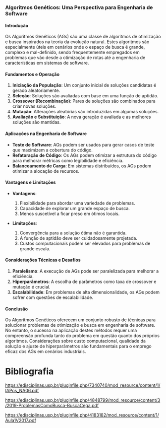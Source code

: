 ### Algoritmos Genéticos: Uma Perspectiva para Engenharia de Software

#### Introdução
Os Algoritmos Genéticos (AGs) são uma classe de algoritmos de otimização e 
busca inspirados na teoria da evolução natural. Estes algoritmos são 
especialmente úteis em cenários onde o espaço de busca é grande, complexo e 
mal-definido, sendo frequentemente empregados em problemas que vão desde a 
otimização de rotas até a engenharia de características em sistemas de 
software.

#### Fundamentos e Operação

1. **Iniciação da População**: Um conjunto inicial de soluções candidatas é gerado aleatoriamente.
2. **Seleção**: Soluções são avaliadas com base em uma função de aptidão.
3. **Crossover (Recombinação)**: Pares de soluções são combinados para criar novas soluções.
4. **Mutação**: Alterações aleatórias são introduzidas em algumas soluções.
5. **Avaliação e Substituição**: A nova geração é avaliada e as melhores soluções são mantidas.

#### Aplicações na Engenharia de Software

- **Teste de Software**: AGs podem ser usados para gerar casos de teste que maximizem a cobertura do código.
- **Refatoração de Código**: Os AGs podem otimizar a estrutura do código para melhorar métricas como legibilidade e eficiência.
- **Balanceamento de Carga**: Em sistemas distribuídos, os AGs podem otimizar a alocação de recursos.
  
#### Vantagens e Limitações

- **Vantagens**:
  1. Flexibilidade para abordar uma variedade de problemas.
  2. Capacidade de explorar um grande espaço de busca.
  3. Menos suscetível a ficar preso em ótimos locais.

- **Limitações**:
  1. Convergência para a solução ótima não é garantida.
  2. A função de aptidão deve ser cuidadosamente projetada.
  3. Custos computacionais podem ser elevados para problemas de grande escala.

#### Considerações Técnicas e Desafios

1. **Paralelismo**: A execução de AGs pode ser paralelizada para melhorar a eficiência.
2. **Hiperparâmetros**: A escolha de parâmetros como taxa de crossover e mutação é crucial.
3. **Escalabilidade**: Em problemas de alta dimensionalidade, os AGs podem sofrer com questões de escalabilidade.
  
#### Conclusão

Os Algoritmos Genéticos oferecem um conjunto robusto de técnicas para 
solucionar problemas de otimização e busca em engenharia de software. 
No entanto, o sucesso na aplicação destes métodos requer uma compreensão 
profunda tanto do problema em questão quanto dos próprios algoritmos. 
Considerações sobre custo computacional, qualidade da solução e ajuste de 
hiperparâmetros são fundamentais para o emprego eficaz dos AGs em cenários 
industriais.

# Bibliografia

https://edisciplinas.usp.br/pluginfile.php/7340740/mod_resource/content/1/IAPos_NA06.pdf

https://edisciplinas.usp.br/pluginfile.php/4848799/mod_resource/content/3/2019-ProblemasComoBusca-BuscaCega.pdf

https://edisciplinas.usp.br/pluginfile.php/4183182/mod_resource/content/1/Aula1V2017.pdf